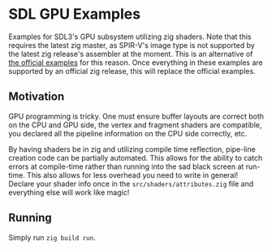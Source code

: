 # SDL GPU Examples
Examples for SDL3's GPU subsystem utilizing zig shaders.
Note that this requires the latest zig master, as SPIR-V's image type is not supported by the latest zig release's assembler at the moment.
This is an alternative of [the official examples](https://github.com/Gota7/zig-sdl3/tree/master/gpu_examples) for this reason.
Once everything in these examples are supported by an official zig release, this will replace the official examples.

## Motivation
GPU programming is tricky.
One must ensure buffer layouts are correct both on the CPU and GPU side, the vertex and fragment shaders are compatible, you declared all the pipeline information on the CPU side correctly, etc.

By having shaders be in zig and utilizing compile time reflection, pipe-line creation code can be partially automated.
This allows for the ability to catch errors at compile-time rather than running into the sad black screen at run-time.
This also allows for less overhead you need to write in general!
Declare your shader info once in the `src/shaders/attributes.zig` file and everything else will work like magic!

## Running
Simply run `zig build run`.
